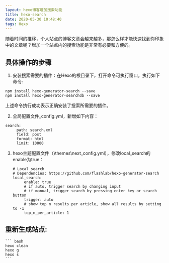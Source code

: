 ```yaml
---
layout: hexo博客增加搜索功能
title: hexo-search
date: 2020-05-30 10:48:40
tags: Hexo
---
```


随着时间的推移，个人站点的博客文章会越来越多，那怎么样才能快速找到你印象中的文章呢？增加一个站点内的搜索功能是非常有必要和方便的。  
<!--more-->
## 具体操作的步骤 
1. 安装搜索需要的插件：在Hexo的根目录下，打开命令可执行窗口，执行如下命令: 
``` 
npm install hexo-generator-search --save
npm install hexo-generator-searchdb --save
```  
上述命令执行成功表示正确安装了搜索所需要的插件。  

2. 全局配置文件_config.yml，新增如下内容：
``` 
search:
     path: search.xml
     field: post
     format: html
     limit: 10000
```  
  
3. hexo主题配置文件（\themes\next_config.yml），修改local_search的enable为true：
   ``` 
   # Local search
   # Dependencies: https://github.com/flashlab/hexo-generator-search
   local_search:
        enable: true
        # if auto, trigger search by changing input
        # if manual, trigger search by pressing enter key or search button
        trigger: auto
        # show top n results per article, show all results by setting to -1
        top_n_per_article: 1
    ```  
  
## 重新生成站点:
    ``` bash
    hexo clean
    hexo g
    hexo s
    ```